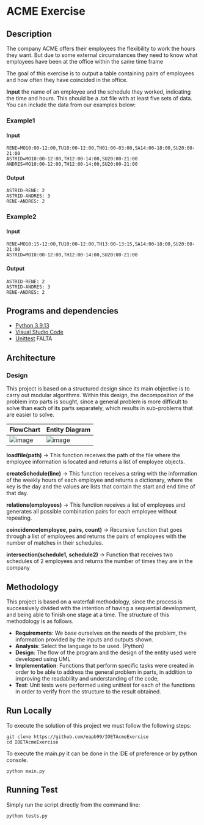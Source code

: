 # ACME Exercise

## Description 

The company ACME offers their employees the flexibility to work the hours they want. But due to some external circumstances they need to know what employees have been at the office within the same time frame

The goal of this exercise is to output a table containing pairs of employees and how often they have coincided in the office.

**Input**
the name of an employee and the schedule they worked, indicating the time and hours. This should be a .txt file with at least five sets of data. You can include the data from our examples below:

### Example1

#### Input
```
RENE=MO10:00-12:00,TU10:00-12:00,TH01:00-03:00,SA14:00-18:00,SU20:00- 21:00
ASTRID=MO10:00-12:00,TH12:00-14:00,SU20:00-21:00
ANDRES=MO10:00-12:00,TH12:00-14:00,SU20:00-21:00
``` 
#### Output
```
ASTRID-RENE: 2
ASTRID-ANDRES: 3
RENE-ANDRES: 2
```

### Example2

#### Input
```
RENE=MO10:15-12:00,TU10:00-12:00,TH13:00-13:15,SA14:00-18:00,SU20:00-21:00
ASTRID=MO10:00-12:00,TH12:00-14:00,SU20:00-21:00
``` 
#### Output
```
ASTRID-RENE: 2
ASTRID-ANDRES: 3
RENE-ANDRES: 2
```

## Programs and dependencies

- [Python 3.9.13](https://www.python.org/downloads/release/python-3913/)
- [Visual Studio Code](https://code.visualstudio.com/)
- [Unittest](https://docs.python.org/3/library/unittest.html)
FALTA

## Architecture

### Design

This project is based on a structured design since its main objective is to carry out modular algorithms. Within this design, the decomposition of the problem into parts is sought, since a general problem is more difficult to solve than each of its parts separately, which results in sub-problems that are easier to solve.

FlowChart|Entity Diagram
---|---
![image](https://user-images.githubusercontent.com/62962507/176063191-ab53af04-66d4-4ff6-9be5-83a8a5fa4550.png)|![image](https://user-images.githubusercontent.com/62962507/176063234-6d3d17db-737f-44ce-aeba-0de396a91ff4.png)


**loadfile(path)** -> This function receives the path of the file where the employee information is located and returns a list of employee objects.

**createSchedule(line)** -> This function receives a string with the information of the weekly hours of each employee and returns a dictionary, where the key is the day and the values are lists that contain the start and end time of that day.

**relations(employees)** -> This function receives a list of employees and generates all possible combination pairs for each employee without repeating.

**coincidence(employee, pairs, count)** -> Recursive function that goes through a list of employees and returns the pairs of employees with the number of matches in their schedules.

**intersection(schedule1, schedule2)** -> Function that receives two schedules of 2 employees and returns the number of times they are in the company

## Methodology

This project is based on a waterfall methodology, since the process is successively divided with the intention of having a sequential development, and being able to finish one stage at a time.
The structure of this methodology is as follows.
- **Requirements**: We base ourselves on the needs of the problem, the information provided by the inputs and outputs shown.
- **Analysis**: Select the language to be used. (Python)
- **Design**: The flow of the program and the design of the entity used were developed using UML
- **Implementation**: Functions that perform specific tasks were created in order to be able to address the general problem in parts, in addition to improving the readability and understanding of the code,
- **Test**: Unit tests were performed using unittest for each of the functions in order to verify from the structure to the result obtained.

## Run Locally

To execute the solution of this project we must follow the following steps:
```
git clone https://github.com/eapb99/IOETAcmeExercise
cd IOETAcmeExercise
```

To execute the main.py it can be done in the IDE of preference or by python console.
```
python main.py 
```

## Running Test

Simply run the script directly from the command line:
```
python tests.py 
```


